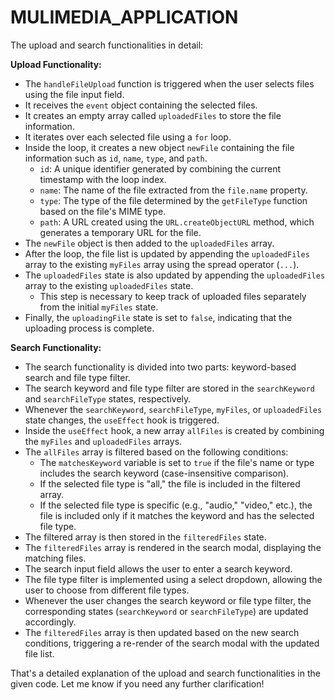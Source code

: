 # MULIMEDIA_APPLICATION

The upload and search functionalities in detail:

**Upload Functionality:**
- The `handleFileUpload` function is triggered when the user selects files using the file input field.
- It receives the `event` object containing the selected files.
- It creates an empty array called `uploadedFiles` to store the file information.
- It iterates over each selected file using a `for` loop.
- Inside the loop, it creates a new object `newFile` containing the file information such as `id`, `name`, `type`, and `path`.
   - `id`: A unique identifier generated by combining the current timestamp with the loop index.
   - `name`: The name of the file extracted from the `file.name` property.
   - `type`: The type of the file determined by the `getFileType` function based on the file's MIME type.
   - `path`: A URL created using the `URL.createObjectURL` method, which generates a temporary URL for the file.
- The `newFile` object is then added to the `uploadedFiles` array.
- After the loop, the file list is updated by appending the `uploadedFiles` array to the existing `myFiles` array using the spread operator (`...`).
- The `uploadedFiles` state is also updated by appending the `uploadedFiles` array to the existing `uploadedFiles` state.
   - This step is necessary to keep track of uploaded files separately from the initial `myFiles` state.
- Finally, the `uploadingFile` state is set to `false`, indicating that the uploading process is complete.

**Search Functionality:**
- The search functionality is divided into two parts: keyword-based search and file type filter.
- The search keyword and file type filter are stored in the `searchKeyword` and `searchFileType` states, respectively.
- Whenever the `searchKeyword`, `searchFileType`, `myFiles`, or `uploadedFiles` state changes, the `useEffect` hook is triggered.
- Inside the `useEffect` hook, a new array `allFiles` is created by combining the `myFiles` and `uploadedFiles` arrays.
- The `allFiles` array is filtered based on the following conditions:
   - The `matchesKeyword` variable is set to `true` if the file's name or type includes the search keyword (case-insensitive comparison).
   - If the selected file type is "all," the file is included in the filtered array.
   - If the selected file type is specific (e.g., "audio," "video," etc.), the file is included only if it matches the keyword and has the selected file type.
- The filtered array is then stored in the `filteredFiles` state.
- The `filteredFiles` array is rendered in the search modal, displaying the matching files.
- The search input field allows the user to enter a search keyword.
- The file type filter is implemented using a select dropdown, allowing the user to choose from different file types.
- Whenever the user changes the search keyword or file type filter, the corresponding states (`searchKeyword` or `searchFileType`) are updated accordingly.
- The `filteredFiles` array is then updated based on the new search conditions, triggering a re-render of the search modal with the updated file list.

That's a detailed explanation of the upload and search functionalities in the given code. Let me know if you need any further clarification!
